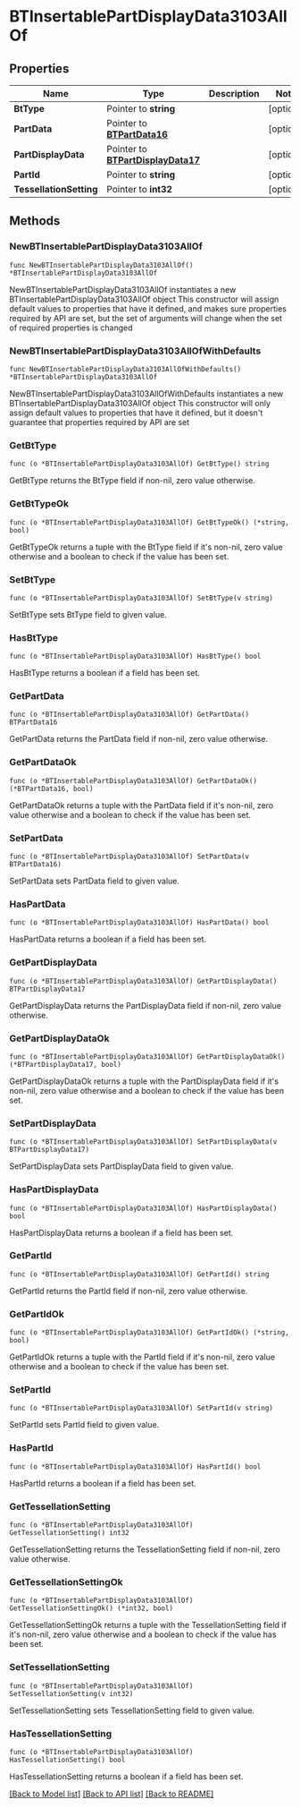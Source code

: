 # BTInsertablePartDisplayData3103AllOf

## Properties

Name | Type | Description | Notes
------------ | ------------- | ------------- | -------------
**BtType** | Pointer to **string** |  | [optional] 
**PartData** | Pointer to [**BTPartData16**](BTPartData16.md) |  | [optional] 
**PartDisplayData** | Pointer to [**BTPartDisplayData17**](BTPartDisplayData17.md) |  | [optional] 
**PartId** | Pointer to **string** |  | [optional] 
**TessellationSetting** | Pointer to **int32** |  | [optional] 

## Methods

### NewBTInsertablePartDisplayData3103AllOf

`func NewBTInsertablePartDisplayData3103AllOf() *BTInsertablePartDisplayData3103AllOf`

NewBTInsertablePartDisplayData3103AllOf instantiates a new BTInsertablePartDisplayData3103AllOf object
This constructor will assign default values to properties that have it defined,
and makes sure properties required by API are set, but the set of arguments
will change when the set of required properties is changed

### NewBTInsertablePartDisplayData3103AllOfWithDefaults

`func NewBTInsertablePartDisplayData3103AllOfWithDefaults() *BTInsertablePartDisplayData3103AllOf`

NewBTInsertablePartDisplayData3103AllOfWithDefaults instantiates a new BTInsertablePartDisplayData3103AllOf object
This constructor will only assign default values to properties that have it defined,
but it doesn't guarantee that properties required by API are set

### GetBtType

`func (o *BTInsertablePartDisplayData3103AllOf) GetBtType() string`

GetBtType returns the BtType field if non-nil, zero value otherwise.

### GetBtTypeOk

`func (o *BTInsertablePartDisplayData3103AllOf) GetBtTypeOk() (*string, bool)`

GetBtTypeOk returns a tuple with the BtType field if it's non-nil, zero value otherwise
and a boolean to check if the value has been set.

### SetBtType

`func (o *BTInsertablePartDisplayData3103AllOf) SetBtType(v string)`

SetBtType sets BtType field to given value.

### HasBtType

`func (o *BTInsertablePartDisplayData3103AllOf) HasBtType() bool`

HasBtType returns a boolean if a field has been set.

### GetPartData

`func (o *BTInsertablePartDisplayData3103AllOf) GetPartData() BTPartData16`

GetPartData returns the PartData field if non-nil, zero value otherwise.

### GetPartDataOk

`func (o *BTInsertablePartDisplayData3103AllOf) GetPartDataOk() (*BTPartData16, bool)`

GetPartDataOk returns a tuple with the PartData field if it's non-nil, zero value otherwise
and a boolean to check if the value has been set.

### SetPartData

`func (o *BTInsertablePartDisplayData3103AllOf) SetPartData(v BTPartData16)`

SetPartData sets PartData field to given value.

### HasPartData

`func (o *BTInsertablePartDisplayData3103AllOf) HasPartData() bool`

HasPartData returns a boolean if a field has been set.

### GetPartDisplayData

`func (o *BTInsertablePartDisplayData3103AllOf) GetPartDisplayData() BTPartDisplayData17`

GetPartDisplayData returns the PartDisplayData field if non-nil, zero value otherwise.

### GetPartDisplayDataOk

`func (o *BTInsertablePartDisplayData3103AllOf) GetPartDisplayDataOk() (*BTPartDisplayData17, bool)`

GetPartDisplayDataOk returns a tuple with the PartDisplayData field if it's non-nil, zero value otherwise
and a boolean to check if the value has been set.

### SetPartDisplayData

`func (o *BTInsertablePartDisplayData3103AllOf) SetPartDisplayData(v BTPartDisplayData17)`

SetPartDisplayData sets PartDisplayData field to given value.

### HasPartDisplayData

`func (o *BTInsertablePartDisplayData3103AllOf) HasPartDisplayData() bool`

HasPartDisplayData returns a boolean if a field has been set.

### GetPartId

`func (o *BTInsertablePartDisplayData3103AllOf) GetPartId() string`

GetPartId returns the PartId field if non-nil, zero value otherwise.

### GetPartIdOk

`func (o *BTInsertablePartDisplayData3103AllOf) GetPartIdOk() (*string, bool)`

GetPartIdOk returns a tuple with the PartId field if it's non-nil, zero value otherwise
and a boolean to check if the value has been set.

### SetPartId

`func (o *BTInsertablePartDisplayData3103AllOf) SetPartId(v string)`

SetPartId sets PartId field to given value.

### HasPartId

`func (o *BTInsertablePartDisplayData3103AllOf) HasPartId() bool`

HasPartId returns a boolean if a field has been set.

### GetTessellationSetting

`func (o *BTInsertablePartDisplayData3103AllOf) GetTessellationSetting() int32`

GetTessellationSetting returns the TessellationSetting field if non-nil, zero value otherwise.

### GetTessellationSettingOk

`func (o *BTInsertablePartDisplayData3103AllOf) GetTessellationSettingOk() (*int32, bool)`

GetTessellationSettingOk returns a tuple with the TessellationSetting field if it's non-nil, zero value otherwise
and a boolean to check if the value has been set.

### SetTessellationSetting

`func (o *BTInsertablePartDisplayData3103AllOf) SetTessellationSetting(v int32)`

SetTessellationSetting sets TessellationSetting field to given value.

### HasTessellationSetting

`func (o *BTInsertablePartDisplayData3103AllOf) HasTessellationSetting() bool`

HasTessellationSetting returns a boolean if a field has been set.


[[Back to Model list]](../README.md#documentation-for-models) [[Back to API list]](../README.md#documentation-for-api-endpoints) [[Back to README]](../README.md)


